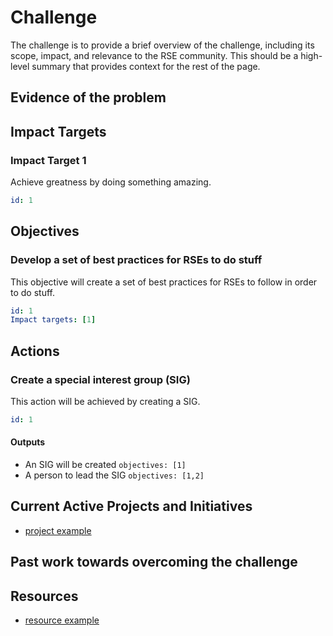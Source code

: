 # Challenge

The challenge is to provide a brief overview of the challenge, including its scope, impact, and relevance to the RSE community. This should be a high-level summary that provides context for the rest of the page.

## Evidence of the problem

## Impact Targets

### Impact Target 1

Achieve greatness by doing something amazing.

```yaml
id: 1
```

## Objectives

### Develop a set of best practices for RSEs to do stuff

This objective will create a set of best practices for RSEs to follow in order to do stuff.

```yaml
id: 1
Impact targets: [1]
```

## Actions

### Create a special interest group (SIG)

This action will be achieved by creating a SIG.

```yaml
id: 1
```

#### Outputs

- An SIG will be created `objectives: [1]`
- A person to lead the SIG `objectives: [1,2]`

## Current Active Projects and Initiatives

- [project example](https://www.society-rse.org/)

## Past work towards overcoming the challenge

## Resources

- [resource example](https://www.society-rse.org/)
